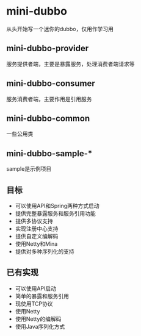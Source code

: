 # mini-dubbo
从头开始写一个迷你的dubbo，仅用作学习用

## mini-dubbo-provider
服务提供者端，主要是暴露服务，处理消费者端请求等

## mini-dubbo-consumer
服务消费者端，主要作用是引用服务

## mini-dubbo-common
一些公用类

## mini-dubbo-sample-*
sample是示例项目

## 目标

- 可以使用API和Spring两种方式启动
- 提供完整暴露服务和服务引用功能
- 提供多协议支持
- 实现注册中心支持
- 提供自定义编解码
- 使用Netty和Mina
- 提供对多种序列化的支持

## 已有实现
- 可以使用API启动
- 简单的暴露和服务引用
- 现使用TCP协议
- 使用Netty
- 使用Netty的编解码
- 使用Java序列化方式